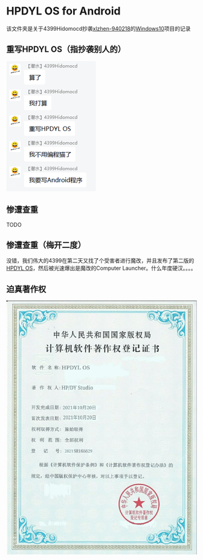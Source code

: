 # HPDYL OS for Android

该文件夹是关于4399Hidomocd抄袭[xlzhen-940218](https://github.com/xlzhen-940218)的[Windows10](https://github.com/xlzhen-940218/Windows10)项目的记录

## 重写HPDYL OS（指抄袭别人的）
![重写HPDYL OS](./重写HPDYL%20OS.png)

## 惨遭查重
TODO

## 惨遭查重（梅开二度）
没错，我们伟大的4399在第二天又找了个受害者进行魔改，并且发布了第二版的[HPDYL OS](./com.hpdy.hpdylos-cg7pCllGwT8i-unVx0w94w==.apk)，然后被光速爆出是魔改的Computer Launcher。什么年度硬汉。。。。

## 迫真著作权

![迫真著作权](./迫真著作权.jpg)
